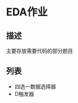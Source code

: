 <!--
 * @Author: QianXu
 * @LastEditors: QianXu
 * @Description: NONE
 * @Date: 2019-03-05 17:29:41
 * @LastEditTime: 2019-03-05 17:31:19
 -->
# EDA作业

## 描述
主要存放需要代码的部分题目
 
 
## 列表
   - 四选一数据选择器
   - D触发器

